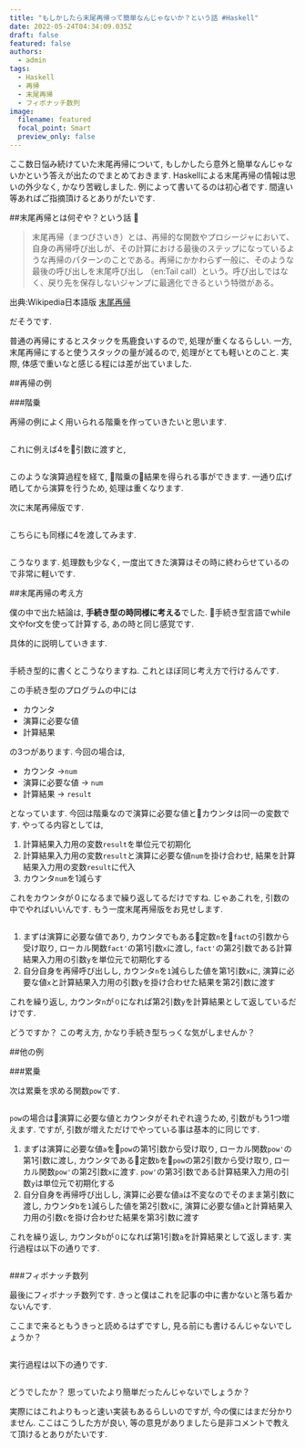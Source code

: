 ```yaml
---
title: "もしかしたら末尾再帰って簡単なんじゃないか？という話 #Haskell"
date: 2022-05-24T04:34:09.035Z
draft: false
featured: false
authors:
  - admin
tags:
  - Haskell
  - 再帰
  - 末尾再帰
  - フィボナッチ数列
image:
  filename: featured
  focal_point: Smart
  preview_only: false
---
```

ここ数日悩み続けていた末尾再帰について, もしかしたら意外と簡単なんじゃないかという答えが出たのでまとめておきます.
Haskellによる末尾再帰の情報は思いの外少なく, かなり苦戦しました.
例によって書いてるのは初心者です. 間違い等あればご指摘頂けるとありがたいです. 

\##末尾再帰とは何ぞや？という話


> 末尾再帰（まつびさいき）とは、再帰的な関数やプロシージャにおいて、自身の再帰呼び出しが、その計算における最後のステップになっているような再帰のパターンのことである。再帰にかかわらず一般に、そのような最後の呼び出しを末尾呼び出し （en:Tail call）という。呼び出しではなく、戻り先を保存しないジャンプに最適化できるという特徴がある。

出典:Wikipedia日本語版 [末尾再帰](https://ja.wikipedia.org/wiki/末尾再帰)

だそうです.

普通の再帰にするとスタックを馬鹿食いするので, 処理が重くなるらしい.
一方, 末尾再帰にすると使うスタックの量が減るので, 処理がとても軽いとのこと.
実際, 体感で重いなと感じる程には差が出ていました. 

\##再帰の例

\###階乗

再帰の例によく用いられる階乗を作っていきたいと思います.

```hs:fact.hs

```

これに例えば4を引数に渡すと, 

```hs:実行過程

```

このような演算過程を経て, 階乗の結果を得られる事ができます.
一通り広げ晒してから演算を行うため, 処理は重くなります.

次に末尾再帰版です. 

```hs:fact_TailCall.hs

```

こちらにも同様に4を渡してみます. 

```hs:実行過程

```

こうなります. 
処理数も少なく, 一度出てきた演算はその時に終わらせているので非常に軽いです.

\##末尾再帰の考え方

僕の中で出た結論は, **手続き型の時同様に考える**でした. 
手続き型言語でwhile文やfor文を使って計算する, あの時と同じ感覚です. 

具体的に説明していきます. 

```cpp:fact.c

```

手続き型的に書くとこうなりますね.
これとほぼ同じ考え方で行けるんです.

この手続き型のプログラムの中には

* カウンタ
* 演算に必要な値
* 計算結果

の3つがあります.
今回の場合は, 

* カウンタ →`num`
* 演算に必要な値 → `num`
* 計算結果 → `result`

となっています.
今回は階乗なので演算に必要な値とカウンタは同一の変数です.
やってる内容としては,

1. 計算結果入力用の変数`result`を単位元で初期化
2. 計算結果入力用の変数`result`と演算に必要な値`num`を掛け合わせ, 結果を計算結果入力用の変数`result`に代入
3. カウンタ`num`を1減らす

これをカウンタが０になるまで繰り返してるだけですね.
じゃあこれを, 引数の中でやればいいんです.
もう一度末尾再帰版をお見せします. 

```hs:fact_TailCall.hs

```

1. まずは演算に必要な値であり, カウンタでもある定数`n`を`fact`の引数から受け取り, ローカル関数`fact'`の第1引数`x`に渡し, `fact'`の第2引数である計算結果入力用の引数`y`を単位元で初期化する
2. 自分自身を再帰呼び出しし, カウンタ`n`を`1`減らした値を第1引数`x`に, 演算に必要な値`x`と計算結果入力用の引数`y`を掛け合わせた結果を第2引数に渡す

これを繰り返し, カウンタ`n`が`０`になれば第2引数`y`を計算結果として返しているだけです.

どうですか？
この考え方, かなり手続き型ちっくな気がしませんか？

\##他の例

\###累乗

次は累乗を求める関数`pow`です.

```hs:pow_TailCall.hs

```

`pow`の場合は演算に必要な値とカウンタがそれぞれ違うため, 引数がもう1つ増えます.
ですが, 引数が増えただけでやっている事は基本的に同じです.

1. まずは演算に必要な値`a`を`pow`の第1引数から受け取り, ローカル関数`pow'`の第1引数に渡し, カウンタである定数`b`を`pow`の第2引数から受け取り, ローカル関数`pow'`の第2引数`x`に渡す. `pow'`の第3引数である計算結果入力用の引数`y`は単位元で初期化する
2. 自分自身を再帰呼び出しし, 演算に必要な値`a`は不変なのでそのまま第引数に渡し, カウンタ`b`を`1`減らした値を第2引数`x`に, 演算に必要な値`a`と計算結果入力用の引数`c`を掛け合わせた結果を第3引数に渡す

これを繰り返し, カウンタ`b`が`０`になれば第1引数`a`を計算結果として返します.
実行過程は以下の通りです.

```hs:実行過程

```

\###フィボナッチ数列

最後にフィボナッチ数列です.
きっと僕はこれを記事の中に書かないと落ち着かないんです.

ここまで来るともうきっと読めるはずですし, 見る前にも書けるんじゃないでしょうか？

```hs:fib_TailCall.hs

```

実行過程は以下の通りです.

```hs:実行過程

```

どうでしたか？
思っていたより簡単だったんじゃないでしょうか？

実際にはこれよりもっと速い実装もあるらしいのですが, 今の僕にはまだ分かりません.
ここはこうした方が良い, 等の意見がありましたら是非コメントで教えて頂けるとありがたいです.